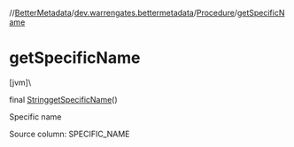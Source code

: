 //[BetterMetadata](../../../index.md)/[dev.warrengates.bettermetadata](../index.md)/[Procedure](index.md)/[getSpecificName](get-specific-name.md)

# getSpecificName

[jvm]\

final [String](https://docs.oracle.com/javase/8/docs/api/java/lang/String.html)[getSpecificName](get-specific-name.md)()

Specific name

Source column: SPECIFIC_NAME
